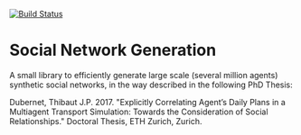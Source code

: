 [![Build Status](https://travis-ci.org/tduberne/socialnetworkgeneration.svg?branch=master)](https://travis-ci.org/tduberne/socialnetworkgeneration)

# Social Network Generation

A small library to efficiently generate large scale (several million agents) synthetic social networks,
in the way described in the following PhD Thesis:

Dubernet, Thibaut J.P. 2017. "Explicitly Correlating Agent’s Daily Plans in a Multiagent Transport Simulation: Towards the Consideration of Social Relationships." Doctoral Thesis, ETH Zurich, Zurich.

